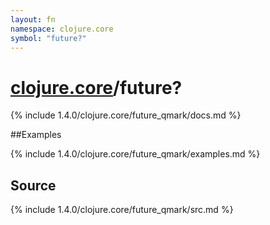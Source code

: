 ```yaml
---
layout: fn
namespace: clojure.core
symbol: "future?"
---
```


# [clojure.core](../)/future?

{% include 1.4.0/clojure.core/future_qmark/docs.md %}

##Examples

{% include 1.4.0/clojure.core/future_qmark/examples.md %}
## Source
{% include 1.4.0/clojure.core/future_qmark/src.md %}

